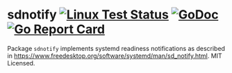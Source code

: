 # sdnotify [![Linux Test Status](https://github.com/mdlayher/sdnotify/workflows/Linux%20Test/badge.svg)](https://github.com/mdlayher/sdnotify/actions) [![GoDoc](https://godoc.org/github.com/mdlayher/sdnotify?status.svg)](https://godoc.org/github.com/mdlayher/sdnotify) [![Go Report Card](https://goreportcard.com/badge/github.com/mdlayher/sdnotify)](https://goreportcard.com/report/github.com/mdlayher/sdnotify)

Package `sdnotify` implements systemd readiness notifications as described in
https://www.freedesktop.org/software/systemd/man/sd_notify.html. MIT Licensed.
